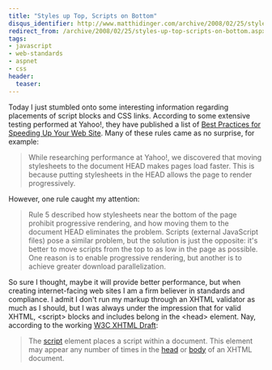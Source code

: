 ```yaml
---
title: "Styles up Top, Scripts on Bottom"
disqus_identifier: http://www.matthidinger.com/archive/2008/02/25/styles-up-top-scripts-on-bottom.aspx
redirect_from: /archive/2008/02/25/styles-up-top-scripts-on-bottom.aspx/
tags: 
- javascript
- web-standards
- aspnet
- css
header:
  teaser: 
---
```

Today I just stumbled onto some interesting information regarding placements of script blocks and CSS links. According to some extensive testing performed at Yahoo!, they have published a list of [Best Practices for Speeding Up Your Web Site](http://developer.yahoo.com/performance/rules.html "http://developer.yahoo.com/performance/rules.html"). Many of these rules came as no surprise, for example:

> While researching performance at Yahoo!, we discovered that moving stylesheets to the document HEAD makes pages load faster. This is because putting stylesheets in the HEAD allows the page to render progressively.

However, one rule caught my attention:

> Rule 5 described how stylesheets near the bottom of the page prohibit progressive rendering, and how moving them to the document HEAD eliminates the problem. Scripts (external JavaScript files) pose a similar problem, but the solution is just the opposite: it's better to move scripts from the top to as low in the page as possible. One reason is to enable progressive rendering, but another is to achieve greater download parallelization.

So sure I thought, maybe it will provide better performance, but when creating internet-facing web sites I am a firm believer in standards and compliance. I admit I don't run my markup through an XHTML validator as much as I should, but I was always under the impression that for valid XHTML, &lt;script&gt; blocks and includes belong in the &lt;head&gt; element. Nay, according to the working [W3C XHTML Draft](http://www.w3.org/TR/2003/WD-xhtml2-20030506/mod-scripting.html#edef_scripting_script):

> The [script](http://www.w3.org/mod-scripting.html#edef_scripting_script) element places a script within a document. This element may appear any number of times in the [head](http://www.w3.org/mod-structure.html#edef_structure_head) or [body](http://www.w3.org/mod-structure.html#edef_structure_body) of an XHTML document.



